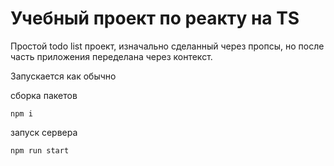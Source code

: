 # Учебный проект по реакту на TS

Простой todo list проект, изначально сделанный через пропсы, но после часть приложения переделана через контекст.

Запускается как обычно

сборка пакетов

```
npm i
```

запуск сервера

```
npm run start
```
